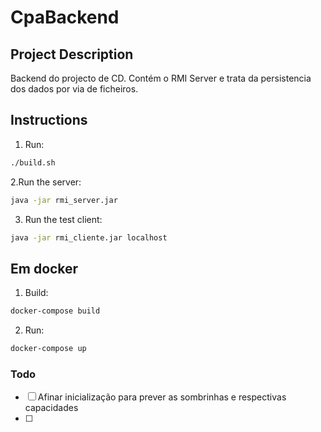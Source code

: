 # CpaBackend

## Project Description
Backend do projecto de CD. Contém o RMI Server e trata da persistencia dos dados por via de ficheiros.

## Instructions
1. Run: 
```bash
./build.sh
```
2.Run the server:
```bash
java -jar rmi_server.jar
```

3. Run the test client:
```bash
java -jar rmi_cliente.jar localhost
```

## Em docker
1. Build:
```bash
docker-compose build
```
2. Run:
```bash
docker-compose up
```

### Todo
- [ ] Afinar inicialização para prever as sombrinhas e respectivas capacidades
- [ ]

